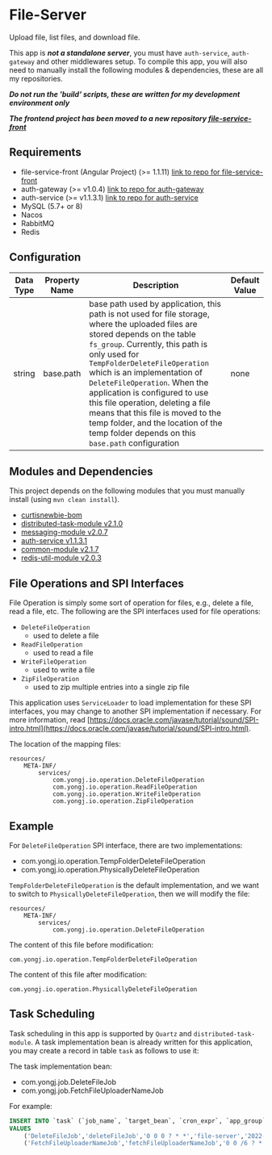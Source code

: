 # File-Server

Upload file, list files, and download file.

This app is ***not a standalone server***, you must have `auth-service`, `auth-gateway` and other middlewares setup. To compile this app, you will also need to manually install the following modules & dependencies, these are all my repositories.

***Do not run the 'build' scripts, these are written for my development environment only***

***The frontend project has been moved to a new repository [file-service-front](https://github.com/CurtisNewbie/file-service-front)***

## Requirements 

- file-service-front (Angular Project) (>= 1.1.11) [link to repo for file-service-front](https://github.com/CurtisNewbie/file-service-front)
- auth-gateway (>= v1.0.4) [link to repo for auth-gateway](https://github.com/CurtisNewbie/auth-gateway)
- auth-service (>= v1.1.3.1) [link to repo for auth-service](https://github.com/CurtisNewbie/auth-service)
- MySQL (5.7+ or 8)
- Nacos 
- RabbitMQ
- Redis

## Configuration

Data Type | Property Name | Description | Default Value
----------|---------------|-------------|---------------
string | base.path | base path used by application, this path is not used for file storage, where the uploaded files are stored depends on the table `fs_group`. Currently, this path is only used for `TempFolderDeleteFileOperation` which is an implementation of `DeleteFileOperation`. When the application is configured to use this file operation, deleting a file means that this file is moved to the temp folder, and the location of the temp folder depends on this `base.path` configuration | none

## Modules and Dependencies

This project depends on the following modules that you must manually install (using `mvn clean install`).

- [curtisnewbie-bom](https://github.com/CurtisNewbie/curtisnewbie-bom)
- [distributed-task-module v2.1.0](https://github.com/CurtisNewbie/distributed-task-module/tree/v2.0.9)
- [messaging-module v2.0.7](https://github.com/CurtisNewbie/messaging-module/tree/v2.0.7)
- [auth-service v1.1.3.1](https://github.com/curtisnewbie/auth-service/tree/v1.1.3.1)
- [common-module v2.1.7](https://github.com/CurtisNewbie/common-module/tree/v2.1.6)
- [redis-util-module v2.0.3](https://github.com/CurtisNewbie/redis-util-module/tree/v2.0.3)


## File Operations and SPI Interfaces

File Operation is simply some sort of operation for files, e.g., delete a file, read a file, etc. The following are the SPI interfaces used for file operations:

- `DeleteFileOperation`
    - used to delete a file
- `ReadFileOperation`
    - used to read a file
- `WriteFileOperation`
    - used to write a file
- `ZipFileOperation`
    - used to zip multiple entries into a single zip file

This application uses `ServiceLoader` to load implementation for these SPI interfaces, you may change to another SPI implementation if necessary. For more information, read [https://docs.oracle.com/javase/tutorial/sound/SPI-intro.html](https://docs.oracle.com/javase/tutorial/sound/SPI-intro.html).

The location of the mapping files:

```
resources/
    META-INF/
        services/
            com.yongj.io.operation.DeleteFileOperation
            com.yongj.io.operation.ReadFileOperation
            com.yongj.io.operation.WriteFileOperation
            com.yongj.io.operation.ZipFileOperation
```

## Example

For `DeleteFileOperation` SPI interface, there are two implementations:

- com.yongj.io.operation.TempFolderDeleteFileOperation 
- com.yongj.io.operation.PhysicallyDeleteFileOperation

`TempFolderDeleteFileOperation` is the default implementation, and we want to switch to `PhysicallyDeleteFileOperation`, then we will modify the file:

```
resources/
    META-INF/
        services/
            com.yongj.io.operation.DeleteFileOperation
```

The content of this file before modification:

```
com.yongj.io.operation.TempFolderDeleteFileOperation
```

The content of this file after modification:

```
com.yongj.io.operation.PhysicallyDeleteFileOperation
```

## Task Scheduling  

Task scheduling in this app is supported by `Quartz` and `distributed-task-module`. A task implementation bean is already written for this application, you may create a record in table `task` as follows to use it: 

The task implementation bean: 

- com.yongj.job.DeleteFileJob
- com.yongj.job.FetchFileUploaderNameJob

For example:

```sql
INSERT INTO `task` (`job_name`, `target_bean`, `cron_expr`, `app_group`, `last_run_start_time`, `last_run_end_time`, `last_run_by`, `last_run_result`, `enabled`, `concurrent_enabled`, `update_date`, `update_by`) 
VALUES 
    ('DeleteFileJob','deleteFileJob','0 0 0 ? * *','file-server','2022-09-20 16:00:00','2022-09-20 16:00:00','scheduler','Deleted 0 files',1,0,'2022-05-22 08:41:48','zhuangyongj'),
    ('FetchFileUploaderNameJob','fetchFileUploaderNameJob','0 0 /6 ? * *','file-server','2022-09-17 18:10:32','2022-09-17 18:10:33','zhuangyongj','Fetched 0 uploader names',0,0,'2022-09-17 18:11:56','zhuangyongj');
```
    



